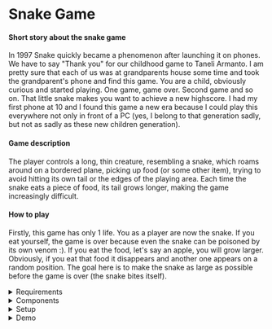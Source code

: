 # Snake Game

#### Short story about the snake game
In 1997 Snake quickly became a phenomenon after launching it on phones. We have to say "Thank you" for our childhood game to Taneli Armanto.
I am pretty sure that each of us was at grandparents house some time and took the grandparent's phone and find this game. You are a child, 
obviously curious and started playing. One game, game over. Second game and so on. That little snake makes you want to achieve a new highscore.
I had my first phone at 10 and I found this game a new era because I could play this everywhere not only in front of a PC (yes, I belong to that generation sadly, but not as sadly as these new children generation).

#### Game description
The player controls a long, thin creature, resembling a snake, which roams around on a bordered plane, picking up food (or some other item), trying to avoid hitting its own tail or the edges of the playing area. Each time the snake eats a piece of food, its tail grows longer, making the game increasingly difficult.

#### How to play
Firstly, this game has only 1 life. You as a player are now the snake. If you eat yourself, the game is over because even the snake can be poisoned by its own venom :).
If you eat the food, let's say an apple, you will grow larger. 
Obviously, if you eat that food it disappears and another one appears on a random position. 
The goal here is to make the snake as large as possible before the game is over (the snake bites itself).

<details>
<summary> Requirements </summary>

##### MENU
Create a menu for your game, emphasis on the game. You should scroll on the LCD with the joystick. The menu should include:
1. When powering up a game, a greeting message should be shown fora few moments.

2. Categories like:
   - **Start Game** that start the initial level of the game
   - **Highscore**: 
       - Initially the score is 0
       - Highscore is updating when the game is done
       - Save the top 5+ values in EEPROM with the name and score
   - **Settings**:
     - Enter name
     - Starting level or difficulty of the game should be selected
     - LCD contrast control using either potentiometer of saving the value in EEPROM
     - LCD brightness control and save the value to EEPROM
     - Matrix brightness control and save it to EEPROM
     - Sound on or off and save it to EEPROM
     - Extra stuff that should be saved to EEPROM
   - **About**, here are the details about the creator of the game like game name, author name, github link or user
   - **How to play**, a short description about the game
  
3. **While playing the game** display information like:
   - Lives
   - Level/Difficulty
   - Score
   - Etc.
    
4. **Upon game ending**:
   - Screen 1: a message such as "Congratulations on reaching level/score X". "You did better than y people.". etc. Switches to screen 2 upon interaction (button press) or after a few moments.
   - Screen 2: display relevant game info: score, time, lives left etc. Must inform player if he/she beat the highscore. This menu should only be closed by the player, pressing a button.
  
  ##### GAME
- You must add basic sounds to the game
- It must be intuitive andfun to play
- It must make sense in the current setup. Study the idea of a panning camera - aka the 8x8 led doesn’t need to be the entire map. It can only be the current field of view of the player.
- The levels must progress dynamically. Aka the level difficulty, score and other properties should be a function of the level number or time. However, the challenge here is for it to grow in a playable way - not too easy for a long time so it becomes boring, not too hard too fast so it’s not attractive. Also, it’s nice to have an ending, a final level, a boss etc. It shouldn’t necessarily go on forever (but that’s fine, though). 
</details>


<details>
<summary> Components </summary>
  LCD
- 8x8 matrix
- resistors
- electrolytic capacitor
- ceramic capacitor
- MAX7219 Driver
- joystick
- buzzer
- potentiometer
- wires
</details>


<details>
<summary> Setup </summary>
![MatrixSetup](https://user-images.githubusercontent.com/98409275/208791524-2b3ee7ff-32c0-44d5-b792-45a1ee3c3389.jpeg)
</details>


<details>
<summary> Demo </summary>
Demo is here 
</details>

